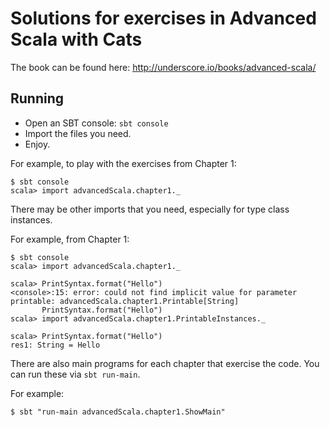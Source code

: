 # Solutions for exercises in Advanced Scala with Cats

The book can be found here:
http://underscore.io/books/advanced-scala/

## Running

* Open an SBT console: `sbt console`
* Import the files you need.
* Enjoy.

For example, to play with the exercises from Chapter 1:

```
$ sbt console
scala> import advancedScala.chapter1._

```

There may be other imports that you need, especially for type class instances.

For example, from Chapter 1:

```
$ sbt console
scala> import advancedScala.chapter1._

scala> PrintSyntax.format("Hello")
<console>:15: error: could not find implicit value for parameter printable: advancedScala.chapter1.Printable[String]
       PrintSyntax.format("Hello")
scala> import advancedScala.chapter1.PrintableInstances._

scala> PrintSyntax.format("Hello")
res1: String = Hello
```

There are also main programs for each chapter that exercise the code. You can run these via `sbt run-main`.

For example:
```
$ sbt "run-main advancedScala.chapter1.ShowMain"
```

